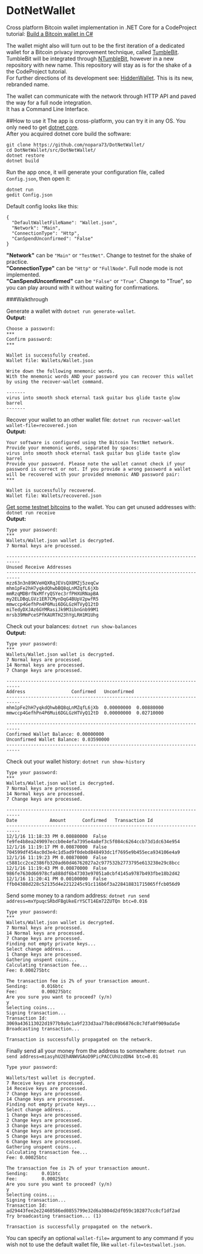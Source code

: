 # DotNetWallet
Cross platform Bitcoin wallet implementation in .NET Core for a CodeProject tutorial: [Build a Bitcoin wallet in C#](https://www.codeproject.com/script/Articles/ArticleVersion.aspx?waid=214550&aid=1115639)  
  
The wallet might also will turn out to be the first iteration of a dedicated wallet for a Bitcoin privacy improvement technique, called [TumbleBit](https://github.com/BUSEC/TumbleBit). TumbleBit will be integrated through [NTumbleBit](https://github.com/NTumbleBit/NTumbleBit), however in a new repository with new name. This repository will stay as is for the shake of a the CodeProject tutorial.  
For further directions of its development see: [HiddenWallet](https://github.com/nopara73/HiddenWallet/). This is its new, rebranded name.  
  
The wallet can communicate with the network through HTTP API and paved the way for a full node integration.  
It has a Command Line Interface.
  
##How to use it
The app is cross-platform, you can try it in any OS. You only need to get [dotnet core](https://www.microsoft.com/net/core).  
After you acquired dotnet core build the software:  

```
git clone https://github.com/nopara73/DotNetWallet/    
cd DotNetWallet/src/DotNetWallet/  
dotnet restore  
dotnet build  
```  

Run the app once, it will generate your configuration file, called `Config.json`, then open it:  

```
dotnet run  
gedit Config.json  
```

Default config looks like this:

```
{
  "DefaultWalletFileName": "Wallet.json",  
  "Network": "Main",  
  "ConnectionType": "Http",  
  "CanSpendUnconfirmed": "False"  
}
```

**"Network"** can be `"Main"` or `"TestNet"`. Change to testnet for the shake of practice.  
**"ConnectionType"** can be `"Http"` or `"FullNode"`. Full node mode is not implemented.  
**"CanSpendUnconfirmed"** can be `"False"` or `"True"`. Change to "True", so you can play around with it without waiting for confirmations.  
  
###Walkthrough  
  
Generate a wallet with `dotnet run generate-wallet`.  
**Output:**
```
Choose a password:
***
Confirm password:
***

Wallet is successfully created.
Wallet file: Wallets/Wallet.json

Write down the following mnemonic words.
With the mnemonic words AND your password you can recover this wallet by using the recover-wallet command.

-------
virus into smooth shock eternal task guitar bus glide taste glow barrel
-------
```
Recover your wallet to an other wallet file:  `dotnet run recover-wallet wallet-file=recovered.json`  
**Output:**
```
Your software is configured using the Bitcoin TestNet network.
Provide your mnemonic words, separated by spaces:
virus into smooth shock eternal task guitar bus glide taste glow barrel
Provide your password. Please note the wallet cannot check if your password is correct or not. If you provide a wrong password a wallet will be recovered with your provided mnemonic AND password pair:
***

Wallet is successfully recovered.
Wallet file: Wallets/recovered.json
```
[Get some testnet bitcoins](http://tpfaucet.appspot.com/) to the wallet. You can get unused addresses with:  `dotnet run receive`  
**Output:**
```
Type your password:
***
Wallets/Wallet.json wallet is decrypted.
7 Normal keys are processed.

---------------------------------------------------------------------------
Unused Receive Addresses
---------------------------------------------------------------------------
mzz63n3n89KVeHQXRqJEVsQX8MZj5zeqCw
mhm1pFe2hH7yqkdQhwbBQ8qLnMZqfL6jXb
mmRzqMDBrfNxMfryQSYec3rfPHXURNapBA
my2ELDBqLGVz1ER7CMynDqG4BUpV2pwfR5
mmwccp4GefhPn4P6Mui6DGLGzHTVyQ12tD
miTedyDXJAz6GYMRasiJk9M3ibnGnb99M1
mrsb39MmPceSPfKAURTH23hYgLRH1M1Uhg
```
Check out your balances:  `dotnet run show-balances`  
**Output:**
```
Type your password:
***
Wallets/Wallet.json wallet is decrypted.
7 Normal keys are processed.
14 Normal keys are processed.
7 Change keys are processed.

---------------------------------------------------------------------------
Address					Confirmed	Unconfirmed
---------------------------------------------------------------------------
mhm1pFe2hH7yqkdQhwbBQ8qLnMZqfL6jXb	0.00000000	0.00880000
mmwccp4GefhPn4P6Mui6DGLGzHTVyQ12tD	0.00000000	0.02710000

---------------------------------------------------------------------------
Confirmed Wallet Balance: 0.00000000
Unconfirmed Wallet Balance: 0.03590000
---------------------------------------------------------------------------
```
Check out your wallet history: `dotnet run show-history`
```
Type your password:
***
Wallets/Wallet.json wallet is decrypted.
7 Normal keys are processed.
14 Normal keys are processed.
7 Change keys are processed.

---------------------------------------------------------------------------
Date			Amount		Confirmed	Transaction Id
---------------------------------------------------------------------------
12/1/16 11:18:33 PM	0.00880000	False		fe9fe4b8ea249097eccb0e4efa7395e4a8ef3c5f084c6264ccb73d1dc634e954
12/1/16 11:19:17 PM	0.00870000	False		704599df454ac0d3e4c1d5ad9f0debd848493dc1f7695e9b455eca934106e4a9
12/1/16 11:19:23 PM	0.00870000	False		c5881cc2ce2386fb320ad60d46762027a2c977532b2773795e613238e29c8bcc
12/1/16 11:19:43 PM	0.00870000	False		986fe7630d66978cfa888df6b47303e97051a0cbf4145a9787b493fbe18b2d42
12/1/16 11:20:41 PM	0.00100000	False		ffb04388d228c52135d4e2212245c91c116b6f3a228418831715065ffcb056d9
```
Send some money to a random address: `dotnet run send address=mxYpuqcSRbdFBgUkeErYSCT14Em72ZUTQn btc=0.016`
```
Type your password:
***
Wallets/Wallet.json wallet is decrypted.
7 Normal keys are processed.
14 Normal keys are processed.
7 Change keys are processed.
Finding not empty private keys...
Select change address...
1 Change keys are processed.
Gathering unspent coins...
Calculating transaction fee...
Fee: 0.000275btc

The transaction fee is 2% of your transaction amount.
Sending:	 0.016btc
Fee:		 0.000275btc
Are you sure you want to proceed? (y/n)
y
Selecting coins...
Signing transaction...
Transaction Id: 3069a436113022d1977b9a9c1a9f233d3aa77b8cd9b6876c8c7dfa0f909ada5e
Broadcasting transaction...

Transaction is successfully propagated on the network.
```
Finally send all your money from the address to somewhere: `dotnet run send address=miasyhU2EhANWVGAoD9PicPACCUhUzdDN4 btc=0.01`

```
Type your password:

Wallets/test wallet is decrypted.
7 Receive keys are processed.
14 Receive keys are processed.
7 Change keys are processed.
14 Change keys are processed.
Finding not empty private keys...
Select change address...
1 Change keys are processed.
2 Change keys are processed.
3 Change keys are processed.
4 Change keys are processed.
5 Change keys are processed.
6 Change keys are processed.
Gathering unspent coins...
Calculating transaction fee...
Fee: 0.00025btc

The transaction fee is 2% of your transaction amount.
Sending:	 0.01btc
Fee:		 0.00025btc
Are you sure you want to proceed? (y/n)
y
Selecting coins...
Signing transaction...
Transaction Id: ad29443fee2e22460586ed0855799e32d6a3804d2df059c102877cc8cf1df2ad
Try broadcasting transaction... (1)

Transaction is successfully propagated on the network.
```

You can specify an optional `wallet-file=` argument to any command if you wish not to use the default wallet file, like `wallet-file=testwallet.json`.  
